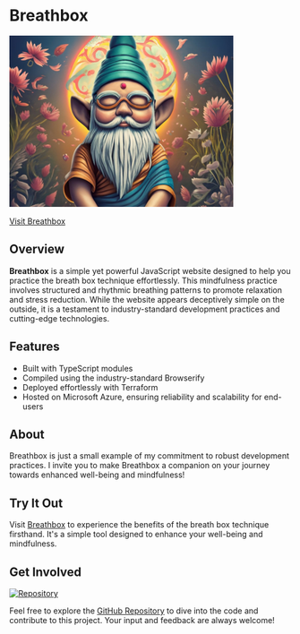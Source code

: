 # Breathbox

![Breathbox Icon](src/img/buddha-gnome-smaller.jpeg)

[Visit Breathbox](https://www.breathbox.net)

## Overview

**Breathbox** is a simple yet powerful JavaScript website designed to help you practice the breath box technique effortlessly. This mindfulness practice involves structured and rhythmic breathing patterns to promote relaxation and stress reduction. While the website appears deceptively simple on the outside, it is a testament to industry-standard development practices and cutting-edge technologies.

## Features

- Built with TypeScript modules
- Compiled using the industry-standard Browserify
- Deployed effortlessly with Terraform
- Hosted on Microsoft Azure, ensuring reliability and scalability for end-users

## About

Breathbox is just a small example of my commitment to robust development practices. I invite you to make Breathbox a companion on your journey towards enhanced well-being and mindfulness!

## Try It Out

Visit [Breathbox](https://www.breathbox.net) to experience the benefits of the breath box technique firsthand. It's a simple tool designed to enhance your well-being and mindfulness.

## Get Involved

[![Repository](https://img.shields.io/badge/Repository-GitHub-brightgreen.svg)](https://github.com/mdbudnick/breathbox/)

Feel free to explore the [GitHub Repository](https://github.com/mdbudnick/breathbox/) to dive into the code and contribute to this project. Your input and feedback are always welcome!

